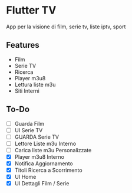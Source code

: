 # Flutter TV
App per la visione di film, serie tv, liste iptv, sport

## Features

- Film
- Serie TV
- Ricerca
- Player m3u8
- Lettura liste m3u
- Siti Interni

## To-Do
- [ ] Guarda Film 
- [ ] UI Serie TV
- [ ] GUARDA Serie TV 
- [ ] Lettore Liste m3u Interno
- [ ] Carica liste m3u Personalizzate
- [x] Player m3u8 Interno
- [x] Notifica Aggiornamento
- [x] Titoli Ricerca a Scorrimento
- [x] UI Home
- [x] UI Dettagli Film / Serie
